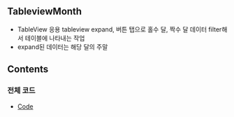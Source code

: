 ## TableviewMonth

* TableView 응용 tableview expand, 버튼 탭으로 홀수 달, 짝수 달 데이터 filter해서 테이블에 나타내는 작업
* expand된 데이터는 해당 달의 주말

## Contents

### 전체 코드
* [Code](https://github.com/junlight94/TableviewMonth/blob/main/TableviewMonth/ViewController.swift)
